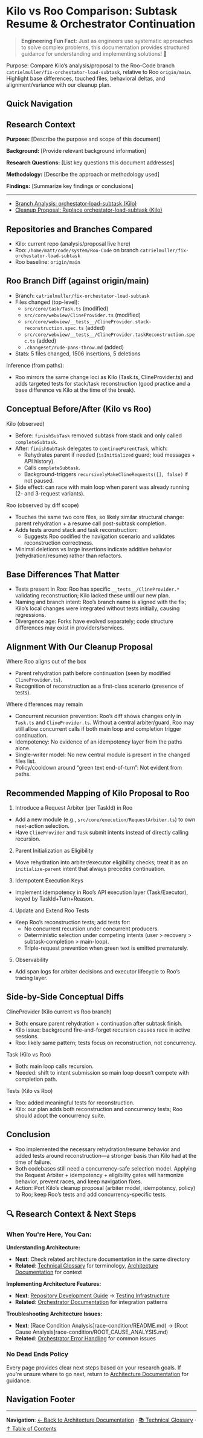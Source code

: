 # Kilo vs Roo Comparison: Subtask Resume & Orchestrator Continuation

> **Engineering Fun Fact**: Just as engineers use systematic approaches to solve complex problems, this documentation provides structured guidance for understanding and implementing solutions! 🔧

Purpose: Compare Kilo’s analysis/proposal to the Roo-Code branch
`catrielmuller/fix-orchestator-load-subtask`, relative to Roo `origin/main`. Highlight base
differences, touched files, behavioral deltas, and alignment/variance with our cleanup plan.

## Quick Navigation

## Research Context

**Purpose:** \[Describe the purpose and scope of this document]

**Background:** \[Provide relevant background information]

**Research Questions:** \[List key questions this document addresses]

**Methodology:** \[Describe the approach or methodology used]

**Findings:** \[Summarize key findings or conclusions]

---

- [Branch Analysis: orchestator-load-subtask (Kilo)](./ORCHESTATOR_LOAD_SUBTASK_CHANGES_ANALYSIS.md)
- [Cleanup Proposal: Replace orchestator-load-subtask (Kilo)](./ORCHESTATOR_LOAD_SUBTASK_CLEANUP_PROPOSAL.md)

## Repositories and Branches Compared

- Kilo: current repo (analysis/proposal live here)
- Roo: `/home/matt/code/system/Roo-Code` on branch `catrielmuller/fix-orchestator-load-subtask`
- Roo baseline: `origin/main`

## Roo Branch Diff (against origin/main)

- Branch: `catrielmuller/fix-orchestator-load-subtask`
- Files changed (top-level):
    - `src/core/task/Task.ts` (modified)
    - `src/core/webview/ClineProvider.ts` (modified)
    - `src/core/webview/__tests__/ClineProvider.stack-reconstruction.spec.ts` (added)
    - `src/core/webview/__tests__/ClineProvider.taskReconstruction.spec.ts` (added)
    - `.changeset/rude-pans-throw.md` (added)
- Stats: 5 files changed, 1506 insertions, 5 deletions

Inference (from paths):

- Roo mirrors the same change loci as Kilo (Task.ts, ClineProvider.ts) and adds targeted tests for
  stack/task reconstruction (good practice and a base difference vs Kilo at the time of the break).

## Conceptual Before/After (Kilo vs Roo)

Kilo (observed)

- Before: `finishSubTask` removed subtask from stack and only called `completeSubtask`.
- After: `finishSubTask` delegates to `continueParentTask`, which:
    - Rehydrates parent if needed (`isInitialized` guard; load messages + API history).
    - Calls `completeSubtask`.
    - Background-triggers `recursivelyMakeClineRequests([], false)` if not paused.
- Side effect: can race with main loop when parent was already running (2- and 3-request variants).

Roo (observed by diff scope)

- Touches the same two core files, so likely similar structural change: parent rehydration + a
  resume call post-subtask completion.
- Adds tests around stack and task reconstruction:
    - Suggests Roo codified the navigation scenario and validates reconstruction correctness.
- Minimal deletions vs large insertions indicate additive behavior (rehydration/resume) rather than
  refactors.

## Base Differences That Matter

- Tests present in Roo: Roo has specific `__tests__/ClineProvider.*` validating reconstruction; Kilo
  lacked these until our new plan.
- Naming and branch intent: Roo’s branch name is aligned with the fix; Kilo’s local changes were
  integrated without tests initially, causing regressions.
- Divergence age: Forks have evolved separately; code structure differences may exist in
  providers/services.

## Alignment With Our Cleanup Proposal

Where Roo aligns out of the box

- Parent rehydration path before continuation (seen by modified `ClineProvider.ts`).
- Recognition of reconstruction as a first-class scenario (presence of tests).

Where differences may remain

- Concurrent recursion prevention: Roo’s diff shows changes only in `Task.ts` and
  `ClineProvider.ts`. Without a central arbiter/guard, Roo may still allow concurrent calls if both
  main loop and completion trigger continuation.
- Idempotency: No evidence of an idempotency layer from the paths alone.
- Single-writer model: No new central module is present in the changed files list.
- Policy/cooldown around “green text end-of-turn”: Not evident from paths.

## Recommended Mapping of Kilo Proposal to Roo

1. Introduce a Request Arbiter (per TaskId) in Roo

- Add a new module (e.g., `src/core/execution/RequestArbiter.ts`) to own next-action selection.
- Have `ClineProvider` and `Task` submit intents instead of directly calling recursion.

2. Parent Initialization as Eligibility

- Move rehydration into arbiter/executor eligibility checks; treat it as an `initialize-parent`
  intent that always precedes continuation.

3. Idempotent Execution Keys

- Implement idempotency in Roo’s API execution layer (Task/Executor), keyed by TaskId+Turn+Reason.

4. Update and Extend Roo Tests

- Keep Roo’s reconstruction tests; add tests for:
    - No concurrent recursion under concurrent producers.
    - Deterministic selection under competing intents (user > recovery > subtask-completion >
      main-loop).
    - Triple-request prevention when green text is emitted prematurely.

5. Observability

- Add span logs for arbiter decisions and executor lifecycle to Roo’s tracing layer.

## Side-by-Side Conceptual Diffs

ClineProvider (Kilo current vs Roo branch)

- Both: ensure parent rehydration + continuation after subtask finish.
- Kilo issue: background fire-and-forget recursion causes race in active sessions.
- Roo: likely same pattern; tests focus on reconstruction, not concurrency.

Task (Kilo vs Roo)

- Both: main loop calls recursion.
- Needed: shift to intent submission so main loop doesn’t compete with completion path.

Tests (Kilo vs Roo)

- Roo: added meaningful tests for reconstruction.
- Kilo: our plan adds both reconstruction and concurrency tests; Roo should adopt the concurrency
  suite.

## Conclusion

- Roo implemented the necessary rehydration/resume behavior and added tests around reconstruction—a
  stronger basis than Kilo had at the time of failure.
- Both codebases still need a concurrency-safe selection model. Applying the Request Arbiter +
  idempotency + eligibility gates will harmonize behavior, prevent races, and keep navigation fixes.
- Action: Port Kilo’s cleanup proposal (arbiter model, idempotency, policy) to Roo; keep Roo’s tests
  and add concurrency-specific tests.

## 🔍 Research Context & Next Steps

### When You're Here, You Can:

**Understanding Architecture:**

- **Next**: Check related architecture documentation in the same directory
- **Related**: [Technical Glossary](../GLOSSARY.md) for terminology,
  [Architecture Documentation](README.md) for context

**Implementing Architecture Features:**

- **Next**: [Repository Development Guide](../architecture/repository/DEVELOPMENT_GUIDE.md) →
  [Testing Infrastructure](../architecture/repository/TESTING_INFRASTRUCTURE.md)
- **Related**: [Orchestrator Documentation](../orchestrator/README.md) for integration patterns

**Troubleshooting Architecture Issues:**

- **Next**: [Race Condition Analysis]race-condition/README.md) →
  [Root Cause Analysis]race-condition/ROOT_CAUSE_ANALYSIS.md)
- **Related**: [Orchestrator Error Handling](../orchestrator/ORCHESTRATOR_ERROR_HANDLING.md) for
  common issues

### No Dead Ends Policy

Every page provides clear next steps based on your research goals. If you're unsure where to go
next, return to [Architecture Documentation](README.md) for guidance.

## Navigation Footer

---

**Navigation**: [← Back to Architecture Documentation](README.md) ·
[📚 Technical Glossary](../GLOSSARY.md) · [↑ Table of Contents](#-research-context--next-steps)
